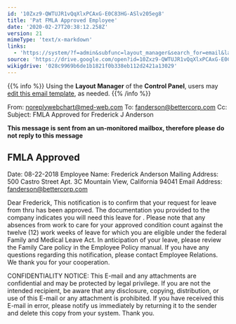 ```yaml
---
id: '10Zxz9-QWTUJR1vQqXlxPCAxG-E0C83HG-ASlv205eg8'
title: 'Pat FMLA Approved Employee'
date: '2020-02-27T20:38:12.258Z'
version: 21
mimeType: 'text/x-markdown'
links:
  - 'https://system/?f=admin&subfunc=layout_manager&search_for=email&layout_search=Go&lv_layout_manager_limit=0&opp=edit&doc_type=EFAE&old_module=Email&old_name=Pat+FMLA+Approved+Employee&active=0'
source: 'https://drive.google.com/open?id=10Zxz9-QWTUJR1vQqXlxPCAxG-E0C83HG-ASlv205eg8'
wikigdrive: '028c9969b6de1b1821f0b338eb112d2421a13029'
---
```





{{% info %}}
Using the **Layout Manager** of the **Control Panel**, users may [edit this email template](https://system/?f=admin&subfunc=layout_manager&search_for=email&layout_search=Go&lv_layout_manager_limit=0&opp=edit&doc_type=EFAE&old_module=Email&old_name=Pat+FMLA+Approved+Employee&active=0), as needed.
{{% /info %}}



From: noreplywebchart@med-web.com
To: fanderson@bettercorp.com
Cc:
Subject: FMLA Approved for Frederick J Anderson

****This message is sent from an un-monitored mailbox, therefore please do not reply to this message****

## FMLA Approved

Date: 08-22-2018
Employee Name: Frederick Anderson
Mailing Address:
500 Castro Street
Apt. 3C
Mountain View, California 94041
Email Address: fanderson@bettercorp.com

Dear Frederick,
This notification is to confirm that your request for leave from thru has been approved. The documentation you provided to the company indicates you will need this leave for .
Please note that any absences from work to care for your approved condition count against the twelve (12) work weeks of leave for which you are eligible under the federal Family and Medical Leave Act.
In anticipation of your leave, please review the Family Care policy in the Employee Policy manual.
If you have any questions regarding this notification, please contact Employee Relations.
We thank you for your cooperation.


CONFIDENTIALITY NOTICE: This E-mail and any attachments are confidential and may be protected by legal privilege. If you are not the intended recipient, be aware that any disclosure, copying, distribution, or use of this E-mail or any attachment is prohibited. If you have received this E-mail in error, please notify us immediately by returning it to the sender and delete this copy from your system. Thank you.
